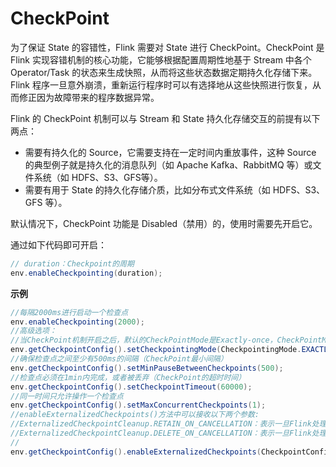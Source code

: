 # CheckPoint

为了保证 State 的容错性，Flink 需要对 State 进行 CheckPoint。CheckPoint 是 Flink 实现容错机制的核心功能，它能够根据配置周期性地基于 Stream 中各个 Operator/Task 的状态来生成快照，从而将这些状态数据定期持久化存储下来。Flink 程序一旦意外崩溃，重新运行程序时可以有选择地从这些快照进行恢复，从而修正因为故障带来的程序数据异常。

Flink 的 CheckPoint 机制可以与 Stream 和 State 持久化存储交互的前提有以下两点：

- 需要有持久化的 Source，它需要支持在一定时间内重放事件，这种 Source 的典型例子就是持久化的消息队列（如 Apache Kafka、RabbitMQ 等）或文件系统（如 HDFS、S3、GFS等）。
- 需要有用于 State 的持久化存储介质，比如分布式文件系统（如 HDFS、S3、GFS 等）。

默认情况下，CheckPoint 功能是 Disabled（禁用）的，使用时需要先开启它。

通过如下代码即可开启：

```java
// duration：Checkpoint的周期
env.enableCheckpointing(duration);
```

**示例**

```java
//每隔2000ms进行启动一个检查点
env.enableCheckpointing(2000);
//高级选项：
//当CheckPoint机制开启之后，默认的CheckPointMode是Exactly-once，CheckPointMode有两种选项：Exactly-once和At-least-once。
env.getCheckpointConfig().setCheckpointingMode(CheckpointingMode.EXACTLY_ONCE);
//确保检查点之间至少有500ms的间隔（CheckPoint最小间隔）
env.getCheckpointConfig().setMinPauseBetweenCheckpoints(500);
//检查点必须在1min内完成，或者被丢弃（CheckPoint的超时时间）
env.getCheckpointConfig().setCheckpointTimeout(60000);
//同一时间只允许操作一个检查点
env.getCheckpointConfig().setMaxConcurrentCheckpoints(1);
//enableExternalizedCheckpoints()方法中可以接收以下两个参数:
//ExternalizedCheckpointCleanup.RETAIN_ON_CANCELLATION：表示一旦Flink处理程序被cancel后，会保留CheckPoint数据，以便根据实际需要恢复到指定的CheckPoint。
//ExternalizedCheckpointCleanup.DELETE_ON_CANCELLATION：表示一旦Flink处理程序被cancel后，会删除CheckPoint数据，只有Job执行失败的时候才会保存CheckPoint。
//
env.getCheckpointConfig().enableExternalizedCheckpoints(CheckpointConfig.ExternalizedCheckpointCleanup.RETAIN_ON_CANCELLATION);
```